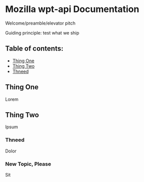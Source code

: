 # Mozilla wpt-api Documentation

Welcome/preamble/elevator pitch

Guiding principle: test what we ship

## Table of contents:

* [Thing One](#ThingOne)
* [Thing Two](#ThingTwo)
* [Thneed](#Thneed)

## Thing One

Lorem

## Thing Two

Ipsum

### Thneed

Dolor

### New Topic, Please

Sit
